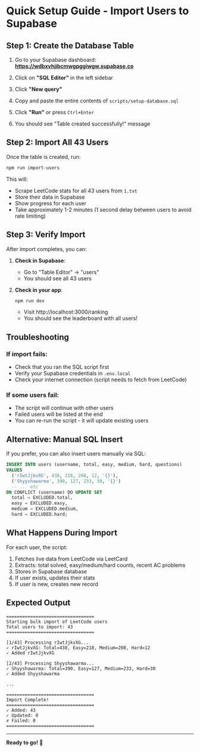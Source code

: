 # Quick Setup Guide - Import Users to Supabase

## Step 1: Create the Database Table

1. Go to your Supabase dashboard:
   **https://wdbxvhjibcmwgpggiwgw.supabase.co**

2. Click on **"SQL Editor"** in the left sidebar

3. Click **"New query"**

4. Copy and paste the entire contents of `scripts/setup-database.sql`

5. Click **"Run"** or press `Ctrl+Enter`

6. You should see "Table created successfully!" message

## Step 2: Import All 43 Users

Once the table is created, run:

```bash
npm run import-users
```

This will:
- Scrape LeetCode stats for all 43 users from `1.txt`
- Store their data in Supabase
- Show progress for each user
- Take approximately 1-2 minutes (1 second delay between users to avoid rate limiting)

## Step 3: Verify Import

After import completes, you can:

1. **Check in Supabase**:
   - Go to "Table Editor" → "users"
   - You should see all 43 users

2. **Check in your app**:
   ```bash
   npm run dev
   ```
   - Visit http://localhost:3000/ranking
   - You should see the leaderboard with all users!

## Troubleshooting

### If import fails:
- Check that you ran the SQL script first
- Verify your Supabase credentials in `.env.local`
- Check your internet connection (script needs to fetch from LeetCode)

### If some users fail:
- The script will continue with other users
- Failed users will be listed at the end
- You can re-run the script - it will update existing users

## Alternative: Manual SQL Insert

If you prefer, you can also insert users manually via SQL:

```sql
INSERT INTO users (username, total, easy, medium, hard, questions)
VALUES 
  ('rIwtJjkvXG', 438, 218, 208, 12, '{}'),
  ('Shyyshawarma', 390, 127, 233, 30, '{}')
  -- ... etc
ON CONFLICT (username) DO UPDATE SET
  total = EXCLUDED.total,
  easy = EXCLUDED.easy,
  medium = EXCLUDED.medium,
  hard = EXCLUDED.hard;
```

## What Happens During Import

For each user, the script:
1. Fetches live data from LeetCode via LeetCard
2. Extracts: total solved, easy/medium/hard counts, recent AC problems
3. Stores in Supabase database
4. If user exists, updates their stats
5. If user is new, creates new record

## Expected Output

```
=================================
Starting bulk import of LeetCode users
Total users to import: 43
=================================

[1/43] Processing rIwtJjkvXG...
✓ rIwtJjkvXG: Total=438, Easy=218, Medium=208, Hard=12
✓ Added rIwtJjkvXG

[2/43] Processing Shyyshawarma...
✓ Shyyshawarma: Total=390, Easy=127, Medium=233, Hard=30
✓ Added Shyyshawarma

...

=================================
Import Complete!
=================================
✓ Added: 43
✓ Updated: 0
✗ Failed: 0
=================================
```

---

**Ready to go!** 🚀
